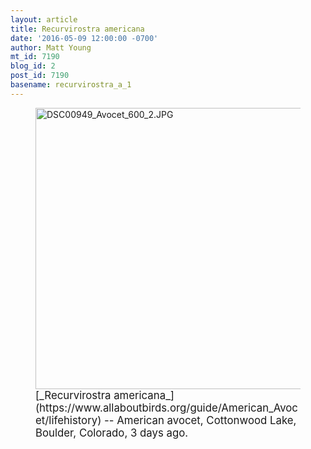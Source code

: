 ```yaml
---
layout: article
title: Recurvirostra americana
date: '2016-05-09 12:00:00 -0700'
author: Matt Young
mt_id: 7190
blog_id: 2
post_id: 7190
basename: recurvirostra_a_1
---
```

<figure>
<img src="/PT/uploads/2016/DSC00949_Avocet_600_2.JPG" alt="DSC00949_Avocet_600_2.JPG" width="599" height="450" />
<figcaption markdown="span">
<big>[_Recurvirostra americana_](https://www.allaboutbirds.org/guide/American_Avocet/lifehistory) -- American avocet, Cottonwood Lake, Boulder, Colorado, 3 days ago.</big>

</figcaption>
</figure>
